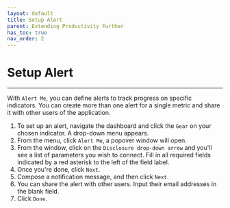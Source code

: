 ```yaml
---
layout: default
title: Setup Alert
parent: Extending Productivity Further
has_toc: true
nav_order: 2
---
```


# Setup Alert

---

With `Alert Me`, you can define alerts to track progress on specific indicators. You can create more than one alert for a single metric and share it with other users of the application.
1. To set up an alert, navigate the dashboard and click the `Gear` on your chosen indicator. A drop-down menu appears.
2. From the menu, click `Alert Me`, a popover window will open.
3. From the window, click on the `Disclosure drop-down arrow` and you'll see a list of parameters you wish to connect. Fill in all required fields indicated by a red asterisk to the left of the field label.
4. Once you're done, click `Next`.
5. Compose a notification message, and then click `Next`.
6. You can share the alert with other users. Input their email addresses in the blank field.
7. Click `Done`.
